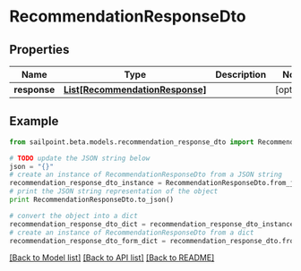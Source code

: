 # RecommendationResponseDto


## Properties
Name | Type | Description | Notes
------------ | ------------- | ------------- | -------------
**response** | [**List[RecommendationResponse]**](RecommendationResponse.md) |  | [optional] 

## Example

```python
from sailpoint.beta.models.recommendation_response_dto import RecommendationResponseDto

# TODO update the JSON string below
json = "{}"
# create an instance of RecommendationResponseDto from a JSON string
recommendation_response_dto_instance = RecommendationResponseDto.from_json(json)
# print the JSON string representation of the object
print RecommendationResponseDto.to_json()

# convert the object into a dict
recommendation_response_dto_dict = recommendation_response_dto_instance.to_dict()
# create an instance of RecommendationResponseDto from a dict
recommendation_response_dto_form_dict = recommendation_response_dto.from_dict(recommendation_response_dto_dict)
```
[[Back to Model list]](../README.md#documentation-for-models) [[Back to API list]](../README.md#documentation-for-api-endpoints) [[Back to README]](../README.md)


